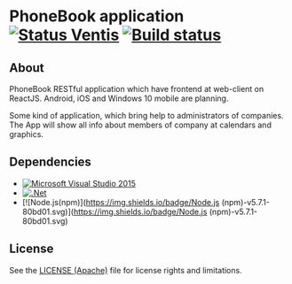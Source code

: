 PhoneBook application
[![Status Ventis](https://img.shields.io/badge/status-ventis-yellow.svg)](https://github.com/ForNeVeR/andivionian-status-classifier) [![Build status](https://ci.appveyor.com/api/projects/status/github/ramzzzay/phonebook?branch=Development&svg=true)](https://ci.appveyor.com/project/ramzzzay/phonebook/branch/Development)
============================================

About
-----

PhoneBook RESTful application which have frontend at web-client on ReactJS.
Android, iOS and Windows 10 mobile are planning.

Some kind of application, which bring help to administrators of companies.
The App will show all info about members of company at calendars and graphics.

Dependencies
-----
- [![Microsoft Visual Studio 2015](https://img.shields.io/badge/Microsoft%20Visual%20Studio-2015-8010d1.svg)](https://img.shields.io/badge/Microsoft%20Visual%20Studio-2015-8010d1.svg)
- [![.Net](https://img.shields.io/badge/.Net-v4.5.2-ff005d.svg)](https://img.shields.io/badge/.Net-v4.5.2-ff005d.svg)
- [![Node.js(npm)](https://img.shields.io/badge/Node.js (npm)-v5.7.1-80bd01.svg)](https://img.shields.io/badge/Node.js (npm)-v5.7.1-80bd01.svg)

## License

See the [LICENSE (Apache)](LICENSE.md) file for license rights and limitations.